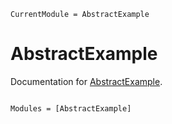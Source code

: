 ```@meta
CurrentModule = AbstractExample
```

# AbstractExample

Documentation for [AbstractExample](https://github.com/berquist/AbstractExample.jl).

```@index
```

```@autodocs
Modules = [AbstractExample]
```
